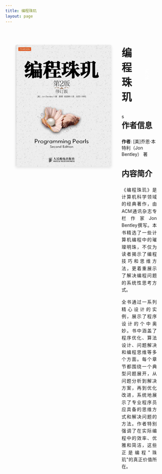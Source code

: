 ```yaml
---
title: 编程珠玑
layout: page
---
```

<div class="book-info">
  <div class="book-cover">
    <img src="https://github.com/binarycoder777/personal-pic/blob/main/pic/Xnip2025-02-21_08-39-08.jpg" alt="编程珠玑">
  </div>
  <div class="book-details">
    <div class="book-title">
      <h1>编程珠玑</h1>
      <a href="https://github.com/binarycoder777/perosonal-book/blob/main/book/%E7%BC%96%E7%A8%8B%E7%8F%A0%E7%8E%91%EF%BC%88%E7%AC%AC2%E7%89%88%C2%B7%E4%BF%AE%E8%AE%A2%E7%89%88%EF%BC%89%20(%5B%E7%BE%8E%5D%E4%B9%94%E6%81%A9%C2%B7%E6%9C%AC%E7%89%B9%E5%88%A9%EF%BC%88Jon%20Bentley%EF%BC%89%20%E8%91%97)%20(Z-Library).pdf" class="read-link">阅读</a>
    </div>
    <div class="author-info">s
      <h2>作者信息</h2>
      <p><strong>作者</strong>: [美]乔恩·本特利（Jon Bentley） 著</p>
    </div>
    <div class="book-intro">
      <h2>内容简介</h2>
      <div class="intro-content">
        <p>《编程珠玑》是计算机科学领域的经典著作，由ACM通讯杂志专栏作家Jon Bentley撰写。本书精选了一些计算机编程中的璀璨明珠，不仅为读者揭示了编程技巧和思维方法，更着重展示了解决编程问题的系统性思考方式。</p>
        <p>全书通过一系列精心设计的实例，展示了程序设计的个中奥妙。书中涵盖了程序优化、算法设计、问题解决和编程思维等多个方面。每个章节都围绕一个典型问题展开，从问题分析到解决方案，再到优化改进，系统地展示了专业程序员应具备的思维方式和解决问题的方法。作者特别强调了在实际编程中的效率、优雅和简洁，这些正是编程"珠玑"的真正价值所在。</p>
      </div>
    </div>
  </div>
</div>

<style>
.book-info {
  display: flex;
  gap: 2rem;
  margin: 2rem 0;
  background-color: var(--vp-c-bg-soft);
  padding: 2rem;
  border-radius: 8px;
}

.book-cover img {
  max-width: 300px;
  height: auto;
  border-radius: 4px;
  box-shadow: 0 4px 8px rgba(0, 0, 0, 0.1);
}

.book-details {
  flex: 2;
}

.book-details h2 {
  margin-top: 0;
  color: var(--vp-c-text-1);
  font-size: 1.5rem;
  border-bottom: 2px solid var(--vp-c-divider);
  padding-bottom: 0.5rem;
  margin-bottom: 1rem;
}

.author-info {
  margin-bottom: 2rem;
}

.author-info p {
  margin: 0.5rem 0;
  color: var(--vp-c-text-2);
}

.intro-content {
  line-height: 1.6;
  color: var(--vp-c-text-2);
}

.intro-content p {
  margin: 1rem 0;
  text-align: justify;
}

@media (max-width: 768px) {
  .book-info {
    flex-direction: column;
    padding: 1rem;
  }

  .book-cover img {
    max-width: 100%;
  }
}

.book-title {
  display: flex;
  align-items: center;
  gap: 1rem;
  margin-bottom: 2rem;
}

.book-title h1 {
  margin: 0;
  color: var(--vp-c-text-1);
  font-size: 2rem;
}

.read-link {
  display: inline-block;
  padding: 0.5rem 1.5rem;
  background-color: var(--vp-c-brand);
  color: white;
  text-decoration: none;
  border-radius: 4px;
  transition: background-color 0.2s;
}

.read-link:hover {
  background-color: var(--vp-c-brand-dark);
}
</style>
